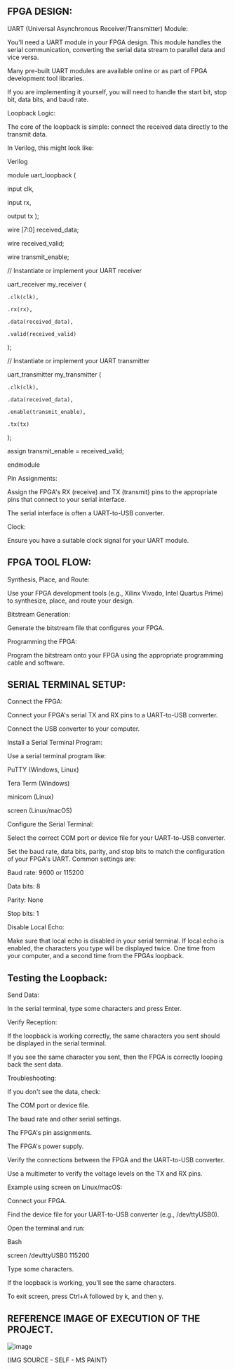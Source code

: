 ## FPGA DESIGN:

UART (Universal Asynchronous Receiver/Transmitter) Module:

You'll need a UART module in your FPGA design. This module handles the serial communication, converting the serial data stream 
to parallel data and vice versa.

Many pre-built UART modules are available online or as part of FPGA development tool libraries.

If you are implementing it yourself, you will need to handle the start bit, stop bit, data bits, and baud rate.

Loopback Logic:

The core of the loopback is simple: connect the received data directly to the transmit data.

In Verilog, this might look like:

Verilog

module uart_loopback (

  input clk,
  
  input rx,
  
  output tx
);

  
  wire [7:0] received_data;
  
  wire received_valid;
  
  wire transmit_enable;



  // Instantiate or implement your UART receiver
  
  uart_receiver my_receiver (
  
    .clk(clk),
    
    .rx(rx),
    
    .data(received_data),
    
    .valid(received_valid)
  );
  



  // Instantiate or implement your UART transmitter
  
  uart_transmitter my_transmitter (
  
    .clk(clk),
    
    .data(received_data),
    
    .enable(transmit_enable),
    
    .tx(tx)
  );

  assign transmit_enable = received_valid;

endmodule

Pin Assignments:

Assign the FPGA's RX (receive) and TX (transmit) pins to the appropriate pins that connect to your serial interface.

The serial interface is often a UART-to-USB converter.

Clock:

Ensure you have a suitable clock signal for your UART module.

## FPGA TOOL FLOW:

Synthesis, Place, and Route:

Use your FPGA development tools (e.g., Xilinx Vivado, Intel Quartus Prime) to synthesize, place, and route your design.

Bitstream Generation:

Generate the bitstream file that configures your FPGA.

Programming the FPGA:

Program the bitstream onto your FPGA using the appropriate programming cable and software.

## SERIAL TERMINAL SETUP:

Connect the FPGA:

Connect your FPGA's serial TX and RX pins to a UART-to-USB converter.

Connect the USB converter to your computer.

Install a Serial Terminal Program:

Use a serial terminal program like:

PuTTY (Windows, Linux)

Tera Term (Windows)

minicom (Linux)

screen (Linux/macOS)

Configure the Serial Terminal:

Select the correct COM port or device file for your UART-to-USB converter.

Set the baud rate, data bits, parity, and stop bits to match the configuration of your FPGA's UART. Common settings are:

Baud rate: 9600 or 115200

Data bits: 8

Parity: None

Stop bits: 1

Disable Local Echo:


Make sure that local echo is disabled in your serial terminal. If local echo is enabled, the characters you type will be 
displayed twice. One time from your computer, and a second time from the FPGAs loopback.


## Testing the Loopback:



Send Data:

In the serial terminal, type some characters and press Enter.


Verify Reception:

If the loopback is working correctly, the same characters you sent should be displayed in the serial terminal.

If you see the same character you sent, then the FPGA is correctly looping back the sent data.

Troubleshooting:

If you don't see the data, check:

The COM port or device file.

The baud rate and other serial settings.

The FPGA's pin assignments.

The FPGA's power supply.

Verify the connections between the FPGA and the UART-to-USB converter.

Use a multimeter to verify the voltage levels on the TX and RX pins.

Example using screen on Linux/macOS:

Connect your FPGA.

Find the device file for your UART-to-USB converter (e.g., /dev/ttyUSB0).

Open the terminal and run:

Bash

screen /dev/ttyUSB0 115200

Type some characters.

If the loopback is working, you'll see the same characters.

To exit screen, press Ctrl+A followed by k, and then y.

## REFERENCE IMAGE OF EXECUTION OF THE PROJECT.

![image](https://github.com/user-attachments/assets/36e32ebc-f08b-42a7-8c38-8dfc0a1f40ba)

(IMG SOURCE - SELF - MS PAINT)
